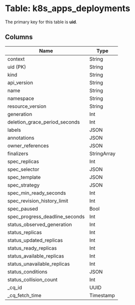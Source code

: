 # Table: k8s_apps_deployments


The primary key for this table is **uid**.


## Columns
| Name          | Type          |
| ------------- | ------------- |
|context|String|
|uid (PK)|String|
|kind|String|
|api_version|String|
|name|String|
|namespace|String|
|resource_version|String|
|generation|Int|
|deletion_grace_period_seconds|Int|
|labels|JSON|
|annotations|JSON|
|owner_references|JSON|
|finalizers|StringArray|
|spec_replicas|Int|
|spec_selector|JSON|
|spec_template|JSON|
|spec_strategy|JSON|
|spec_min_ready_seconds|Int|
|spec_revision_history_limit|Int|
|spec_paused|Bool|
|spec_progress_deadline_seconds|Int|
|status_observed_generation|Int|
|status_replicas|Int|
|status_updated_replicas|Int|
|status_ready_replicas|Int|
|status_available_replicas|Int|
|status_unavailable_replicas|Int|
|status_conditions|JSON|
|status_collision_count|Int|
|_cq_id|UUID|
|_cq_fetch_time|Timestamp|